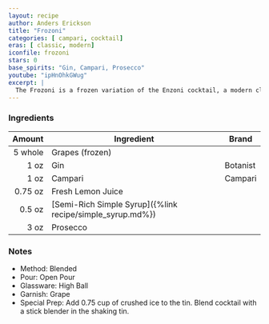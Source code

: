 ```yaml
---
layout: recipe
author: Anders Erickson
title: "Frozoni"
categories: [ campari, cocktail]
eras: [ classic, modern]
iconfile: frozoni
stars: 0
base_spirits: "Gin, Campari, Prosecco"
youtube: "ipHnOhkGWug"
excerpt: |
  The Frozoni is a frozen variation of the Enzoni cocktail, a modern classic that combines muddled grapes with Campari, gin, lemon juice, and simple syrup. The Frozoni adds frozen grapes and Prosecco or other sparkling wine to the mix, creating a refreshing and bubbly slushy drink.
---
```


### Ingredients

|  Amount | Ingredient                                                | Brand    |
| ------: | --------------------------------------------------------- | -------- |
| 5 whole | Grapes (frozen)                                           |
|    1 oz | Gin                                                       | Botanist |
|    1 oz | Campari                                                   | Campari  |
| 0.75 oz | Fresh Lemon Juice                                         |
|  0.5 oz | [Semi-Rich Simple Syrup]({%link recipe/simple_syrup.md%}) |
|    3 oz | Prosecco                                                  |

### Notes

- Method: Blended
- Pour: Open Pour
- Glassware: High Ball
- Garnish: Grape
- Special Prep: Add 0.75 cup of crushed ice to the tin. Blend cocktail with a stick blender in the shaking tin.
